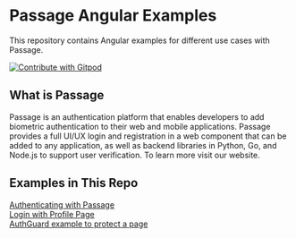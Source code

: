 # Passage Angular Examples

This repository contains Angular examples for different use cases with Passage.

<a href="https://gitpod.io/#https://github.com/passageidentity/example-angular">
  <img
    src="https://img.shields.io/badge/Contribute%20with-Gitpod-908a85?logo=gitpod"
    alt="Contribute with Gitpod"
  />
</a>

## What is Passage
Passage is an authentication platform that enables developers to add biometric authentication to their web and mobile applications. Passage provides a full UI/UX login and registration in a web component that can be added to any application, as well as backend libraries in Python, Go, and Node.js to support user verification. To learn more visit our website.

## Examples in This Repo
[Authenticating with Passage](./01-Login)
<br />
[Login with Profile Page](./02-Login-With-Profile)
<br />
[AuthGuard example to protect a page](./03-AuthGuard/)
